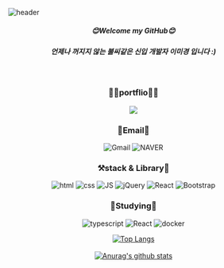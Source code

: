 
![header](https://capsule-render.vercel.app/api?type=wave&color=gradient&text=miGyeongLee%20&#58;&#41;%20%20&height=300&fontSize=80&)
<div align=center>
  
  
##### **😊Welcome my GitHub😊**
##### **언제나 꺼지지 않는 불씨같은 신입 개발자 이미경 입니다 &#58;&#41;**
  <br/>
  
  ### **🙋‍♀️portflio🙇‍♀️**
  <a href=https://sordid-nautilus-3c7.notion.site/MiGyeong-Portfolio-c56beed3bb564f72923f9fc3fb185c14>
    <img src=https://img.shields.io/badge/Notion-000000?style=for-the-badge&logo=notion&logoColor=white>
  </a>
  </br>
  
  ### **📧Email📧**
  ![Gmail](https://img.shields.io/badge/ak1004428@gmail.com-D14836?style=flat-square&logo=gmail&logoColor=white)
  ![NAVER](https://img.shields.io/badge/ak10044@naver.com-03C75A?style=flat-square&logo=NAVER&logoColor=FFFFFF)
  
  ### **⚒️stack & Library📁**
  
  ![html](https://img.shields.io/badge/Html-E34F26?style=flat-square&logo=Html5&logoColor=white) 
  ![css](https://img.shields.io/badge/CSS-1572B6?style=flat-square&logo=CSS3&logoColor=white) 
  ![JS](https://img.shields.io/badge/JavaScript-F7DF1E?style=flat-square&logo=JavaScript&logoColor=black) 
  ![jQuery](https://img.shields.io/badge/jQuery-BBDEFB?style=flat-square&logo=jQuery&logoColor=0769AD)
  ![React](https://img.shields.io/badge/React-2962FF?style=flat-square&logo=React&logoColor=61DAFB)
  ![Bootstrap](https://img.shields.io/badge/Bootstrap-7952B3?style=flat-square&logo=Bootstrap&logoColor=white)
  </br>
  
  ### **📖Studying📖**
  ![typescript](https://img.shields.io/badge/Typescript-3178C6?style=flat-square&logo=Typescript&logoColor=black) 
  ![React](https://img.shields.io/badge/React-2962FF?style=flat-square&logo=React&logoColor=61DAFB)
  ![docker](https://img.shields.io/badge/Docker-2496ED?style=flat-square&logo=Docker&logoColor=61DAFB)
  
[![Top Langs](https://github-readme-stats.vercel.app/api/top-langs/?username=migyeonglee&layout=compact&theme=Most%20Used%20Languages&langs_count=8)](https://github.com/migyeonglee/github-readme-stats)
<br/>
<br/>
[![Anurag's github stats](https://github-readme-stats.vercel.app/api?username=migyeonglee&width=150px&show_icons=true&theme={theme})](https://github.com/migyeonglee/github-readme-stats)


  </div>
